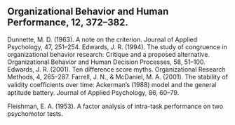 ## Organizational Behavior and Human Performance, 12, 372–382.

Dunnette, M. D. (1963). A note on the criterion. Journal of Applied Psychology, 47, 251–254. Edwards, J. R. (1994). The study of congruence in organizational behavior research: Critique and a proposed alternative. Organizational Behavior and Human Decision Processes, 58, 51–100. Edwards, J. R. (2001). Ten difference score myths. Organizational Research Methods, 4, 265–287. Farrell, J. N., & McDaniel, M. A. (2001). The stability of validity coefﬁcients over time: Ackerman’s (1988) model and the general aptitude battery. Journal of Applied Psychology, 86, 60–79.

Fleishman, E. A. (1953). A factor analysis of intra-task performance on two psychomotor tests.